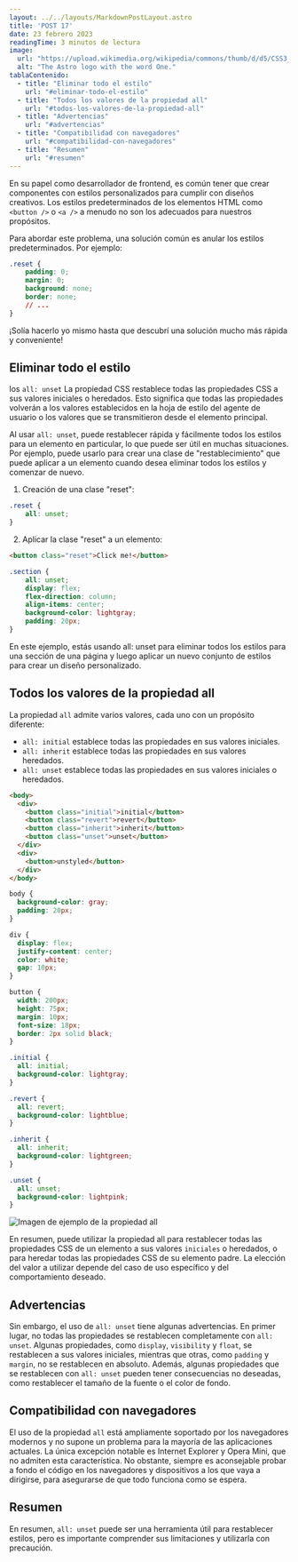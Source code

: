```yaml
---
layout: ../../layouts/MarkdownPostLayout.astro
title: 'POST 17'
date: 23 febrero 2023
readingTime: 3 minutos de lectura
image:
  url: "https://upload.wikimedia.org/wikipedia/commons/thumb/d/d5/CSS3_logo_and_wordmark.svg/1200px-CSS3_logo_and_wordmark.svg.png"
  alt: "The Astro logo with the word One."
tablaContenido:
  - title: "Eliminar todo el estilo"
    url: "#eliminar-todo-el-estilo"
  - title: "Todos los valores de la propiedad all"
    url: "#todos-los-valores-de-la-propiedad-all"
  - title: "Advertencias"
    url: "#advertencias"
  - title: "Compatibilidad con navegadores"
    url: "#compatibilidad-con-navegadores"
  - title: "Resumen"
    url: "#resumen"
---
```


En su papel como desarrollador de frontend, es común tener que crear componentes con estilos personalizados para cumplir con diseños creativos. Los estilos predeterminados de los elementos HTML como `<button />` o `<a />` a menudo no son los adecuados para nuestros propósitos.

Para abordar este problema, una solución común es anular los estilos predeterminados. Por ejemplo:

```css
.reset {
    padding: 0;
    margin: 0;
    background: none;
    border: none;
    // ...
}
```

¡Solía hacerlo yo mismo hasta que descubrí una solución mucho más rápida y conveniente!

## Eliminar todo el estilo

los `all: unset` La propiedad CSS restablece todas las propiedades CSS a sus valores iniciales o heredados. Esto significa que todas las propiedades volverán a los valores establecidos en la hoja de estilo del agente de usuario o los valores que se transmitieron desde el elemento principal.

Al usar `all: unset`, puede restablecer rápida y fácilmente todos los estilos para un elemento en particular, lo que puede ser útil en muchas situaciones. Por ejemplo, puede usarlo para crear una clase de "restablecimiento" que puede aplicar a un elemento cuando desea eliminar todos los estilos y comenzar de nuevo.

1. Creación de una clase "reset":

```css
.reset {
    all: unset;
}
```

2. Aplicar la clase "reset" a un elemento:

```html
<button class="reset">Click me!</button>
```

```css
.section {
    all: unset;
    display: flex;
    flex-direction: column;
    align-items: center;
    background-color: lightgray;
    padding: 20px;
}
```

En este ejemplo, estás usando all: unset para eliminar todos los estilos para una sección de una página y luego aplicar un nuevo conjunto de estilos para crear un diseño personalizado.

## Todos los valores de la propiedad all

La propiedad `all` admite varios valores, cada uno con un propósito diferente:

- `all: initial` establece todas las propiedades en sus valores iniciales.
- `all: inherit` establece todas las propiedades en sus valores heredados.
- `all: unset` establece todas las propiedades en sus valores iniciales o heredados.

```html
<body>
  <div>
    <button class="initial">initial</button>
    <button class="revert">revert</button>
    <button class="inherit">inherit</button>
    <button class="unset">unset</button>
  </div>
  <div>
    <button>unstyled</button>
  </div>
</body>
```

```css
body {
  background-color: gray;
  padding: 20px;
}

div {
  display: flex;
  justify-content: center;
  color: white;
  gap: 10px;
}

button {
  width: 200px;
  height: 75px;
  margin: 10px;
  font-size: 18px;
  border: 2px solid black;
}

.initial {
  all: initial;
  background-color: lightgray;
}

.revert {
  all: revert;
  background-color: lightblue;
}

.inherit {
  all: inherit;
  background-color: lightgreen;
}

.unset {
  all: unset;
  background-color: lightpink;
}
```

![Imagen de ejemplo de la propiedad all](https://i.ibb.co/Kjp1SMV/post1.png)

En resumen, puede utilizar la propiedad all para restablecer todas las propiedades CSS de un elemento a sus valores `iniciales` o heredados, o para heredar todas las propiedades CSS de su elemento padre. La elección del valor a utilizar depende del caso de uso específico y del comportamiento deseado.

## Advertencias
Sin embargo, el uso de `all: unset` tiene algunas advertencias. En primer lugar, no todas las propiedades se restablecen completamente con `all: unset`. Algunas propiedades, como `display`, `visibility` y `float`, se restablecen a sus valores iniciales, mientras que otras, como `padding` y `margin`, no se restablecen en absoluto. Además, algunas propiedades que se restablecen con `all: unset` pueden tener consecuencias no deseadas, como restablecer el tamaño de la fuente o el color de fondo.

## Compatibilidad con navegadores
El uso de la propiedad `all` está ampliamente soportado por los navegadores modernos y no supone un problema para la mayoría de las aplicaciones actuales. La única excepción notable es Internet Explorer y Opera Mini, que no admiten esta característica. No obstante, siempre es aconsejable probar a fondo el código en los navegadores y dispositivos a los que vaya a dirigirse, para asegurarse de que todo funciona como se espera.

## Resumen
En resumen, `all: unset` puede ser una herramienta útil para restablecer estilos, pero es importante comprender sus limitaciones y utilizarla con precaución.